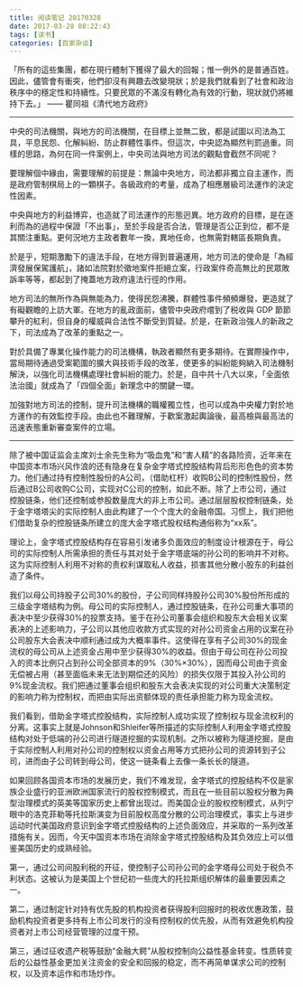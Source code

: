 ```yaml
---
title: 阅读笔记 20170328
date: 2017-03-28 08:22:43
tags: [读书]
categories: [百家杂谈]
---
```


「所有的這些集團，都在現行體制下獲得了最大的回報；惟一例外的是普通百姓。因此，儘管會有衝突，他們卻沒有興趣去改變現狀；於是我們就看到了社會和政治秩序中的穩定性和持續性。只要民眾的不滿沒有轉化為有效的行動，現狀就仍將維持下去。」   —— 瞿同祖《清代地方政府》

***

中央的司法機關，與地方的司法機關，在目標上並無二致，都是試圖以司法為工具，平息民怨、化解糾紛、防止群體性事件。但這次，中央認為顯然判罰過重。同樣的思路，為何在同一件案例上，中央司法與地方司法的觀點會截然不同呢？

要理解個中緣由，需要理解的前提是：無論中央地方，司法都非獨立自主運作，而是政府管制棋局上的一顆棋子。各級政府的考量，成為了相應層級司法運作的決定性因素。

中央與地方的利益博弈，也造就了司法運作的形態迥異。地方政府的目標，是在逐利而為的過程中保證「不出事」，至於手段是否合法，管理是否公正到位，都不是其關注重點。更何況地方主政者數年一換，異地任命，也無需對轄區長期負責。

於是乎，短期激勵下的違法手段，在地方得到普遍運用，地方司法的使命是「為經濟發展保駕護航」，諸如法院對於徵地案件拒絕立案，行政案件奇高無比的民眾敗訴率等等，都起到了掩蓋地方政府違法行徑的作用。

地方司法的無所作為與無能為力，使得民怨沸騰，群體性事件頻頻爆發，更造就了有礙觀瞻的上訪大軍。在地方的亂政面前，儘管中央政府嚐到了税收與 GDP 節節攀升的紅利，但自身的權威與合法性不斷受到質疑。於是，在新政治強人的新政之下，司法成為了改革的重點之一。

對於具備了專業化操作能力的司法機構，執政者顯然有更多期待。在實際操作中，當局期待通過受案範圍的擴大與技術手段的改革，使更多的糾紛能夠納入司法機制解決，以強化司法機構處理社會糾紛的能力。於是，自中共十八大以來，「全面依法治國」就成為了「四個全面」新理念中的關鍵一環。

加強對地方司法的控制，提升司法機構的職權獨立性，也可以成為中央權力對於地方運作的有效監控手段。由此也不難理解，于歡案激起輿論後，最高檢與最高法的迅速表態重新審查案件的立場。

***

除了被中国证监会主席刘士余先生称为“吸血鬼”和“害人精”的各路险资，近年来在中国资本市场兴风作浪的还有隐身在复杂金字塔式控股结构背后形形色色的资本势力。他们通过持有控制性股份的A公司，（借助杠杆）收购B公司的控制性股份，然后通过B公司收购C公司，实现对C公司的控制，如此不断。除了上市公司，通过控股链条，他们还控制或参股数量庞大的非上市公司。通过层层股权控制链条，处于金字塔塔尖的实际控制人由此构建了一个个庞大的金融帝国。习惯上，我们把他们借助复杂的控股链条所建立的庞大金字塔式股权结构通俗称为“xx系”。

理论上，金字塔式控股结构存在容易引发诸多负面效应的制度设计根源在于，母公司的实际控制人所需承担的责任与其对处于金字塔底端的孙公司的影响并不对称。这为实际控制人利用不对称的责权利谋取私人收益，损害其他分散小股东的利益创造了条件。


我们以母公司持股子公司30%的股份，子公司同样持股孙公司30%股份所形成的三级金字塔结构为例。母公司的实际控制人，通过控股链条，在孙公司重大事项的表决中至少获得30%的投票支持。鉴于在孙公司董事会组织和股东大会相关议案表决的上述影响力，子公司以其他应收款方式实现的对孙公司资金占用的议案在孙公司股东大会表决中顺利通过成为大概率事件。这使得在享有子公司30%的现金流权的母公司从上述资金占用中至少获得30%的收益。但由于母公司在孙公司投入的资本比例只占到孙公司全部资本的9%（30%×30%），因而母公司由于资金无偿被占用（甚至面临未来无法到期偿还的风险）的损失仅限于其投入孙公司的9%现金流权。我们把通过董事会组织和股东大会表决实现的对公司重大决策制定的影响力称为控制权，而把由实际出资额体现的责任承担能力称为现金流权。

我们看到，借助金字塔式控股结构，实际控制人成功实现了控制权与现金流权利的分离。这事实上就是Johnson和Shleifer等所描述的实际控制人利用金字塔式控股结构对处于低端的孙公司进行隧道挖掘的实现机制。之所以被称为隧道挖掘，是由于实际控制人利用对孙公司的控制权以资金占用等方式把孙公司的资源转到子公司，进而由子公司转到母公司，使这一链条看上去像一条长长的隧道。

如果回顾各国资本市场的发展历史，我们不难发现，金字塔式的控股结构不仅是家族企业盛行的亚洲欧洲国家流行的股权控制模式，而且在一些目前以股权分散为典型治理模式的英美等国家历史上都曾出现过。而美国企业的股权控制模式，从列宁眼中的洛克菲勒等托拉斯演变为目前股权高度分散的公司治理模式，事实上与进步运动时代美国政府意识到金字塔式控股结构的上述负面效应，并采取的一系列改革措施有关。因而，今天中国资本市场在消除金字塔式控股结构及其负效应上可以借鉴美国历史的成熟经验。

第一，通过公司间股利税的开征，使控制子公司孙公司的金字塔母公司处于税负不利状态。这被认为是美国上个世纪初一些庞大的托拉斯组织解体的最重要因素之一。

第二，通过制定针对持有优先股的机构投资者获得股利回报时的税收优惠政策，鼓励机构投资者更多持有上市公司发行的没有控制权的优先股，从而有效避免机构投资者对上市公司经营管理的过度干预。

第三，通过征收遗产税等鼓励“金融大鳄”从股权控制向公益性基金转变。性质转变后的公益性基金更加关注资金的安全和回报的稳定，而不再简单谋求公司的控制权，以及资本运作和市场炒作。
